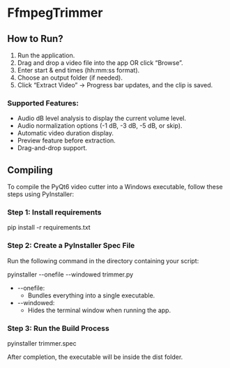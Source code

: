 # FfmpegTrimmer

## How to Run?
1.	Run the application.
2.	Drag and drop a video file into the app OR click “Browse”.
3.	Enter start & end times (hh:mm:ss format).
4.	Choose an output folder (if needed).
5.	Click “Extract Video” → Progress bar updates, and the clip is saved.

### Supported Features:

- Audio dB level analysis to display the current volume level.
- Audio normalization options (-1 dB, -3 dB, -5 dB, or skip).
- Automatic video duration display.
- Preview feature before extraction.
- Drag-and-drop support.

## Compiling
To compile the PyQt6 video cutter into a Windows executable, follow these steps using PyInstaller:

### Step 1: Install requirements

pip install -r requirements.txt

### Step 2: Create a PyInstaller Spec File

Run the following command in the directory containing your script:

pyinstaller --onefile --windowed trimmer.py

- --onefile:
  - Bundles everything into a single executable.
- --windowed:
  - Hides the terminal window when running the app.


### Step 3: Run the Build Process

pyinstaller trimmer.spec

After completion, the executable will be inside the dist folder.